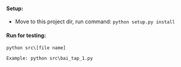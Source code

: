 #### Setup:
* Move to this project dir, run command: `python setup.py install`

#### Run for testing:
`python src\[file name]`
```
Example: python src\bai_tap_1.py
```
